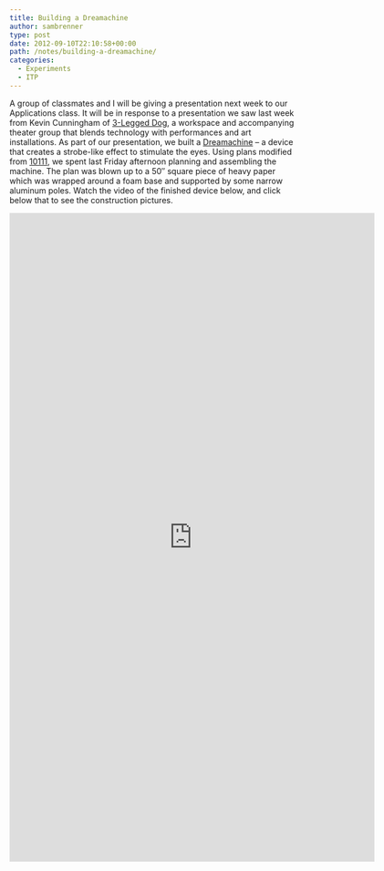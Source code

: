 ```yaml
---
title: Building a Dreamachine
author: sambrenner
type: post
date: 2012-09-10T22:10:58+00:00
path: /notes/building-a-dreamachine/
categories:
  - Experiments
  - ITP
---
```

A group of classmates and I will be giving a presentation next week to our Applications class. It will be in response to a presentation we saw last week from Kevin Cunningham of [3-Legged Dog][1], a workspace and accompanying theater group that blends technology with performances and art installations.
As part of our presentation, we built a [Dreamachine][2] &#8211; a device that creates a strobe-like effect to stimulate the eyes. Using plans modified from [10111][3], we spent last Friday afternoon planning and assembling the machine. The plan was blown up to a 50&#8243; square piece of heavy paper which was wrapped around a foam base and supported by some narrow aluminum poles. Watch the video of the finished device below, and click below that to see the construction pictures.

<iframe src="https://player.vimeo.com/video/49136935" width="640" height="1138" frameborder="0" allow="autoplay; fullscreen" allowfullscreen></iframe>

[<img class="aligncenter size-large wp-image-9" title="IMG_20120907_195105" src="/img/uploads/2012/09/IMG_20120907_195105-1024x768.jpg" alt="" />][4]

[<img class="aligncenter size-large wp-image-10" title="IMG_20120907_203953" src="/img/uploads/2012/09/IMG_20120907_203953-1024x768.jpg" alt=""  />][5]

[<img class="aligncenter size-large wp-image-11" title="IMG_20120907_204004" src="/img/uploads/2012/09/IMG_20120907_204004-1024x768.jpg" alt=""/>][6]

[<img class="aligncenter size-large wp-image-13" title="IMG_20120907_204214" src="/img/uploads/2012/09/IMG_20120907_204214-768x1024.jpg" alt="" />][7]

 [1]: http://www.3leggeddog.org/
 [2]: http://en.wikipedia.org/wiki/Dreamachine
 [3]: http://www.10111.org/0.php?wakka=DreamachinePlans
 [4]: /img/uploads/2012/09/IMG_20120907_195105.jpg
 [5]: /img/uploads/2012/09/IMG_20120907_203953.jpg
 [6]: /img/uploads/2012/09/IMG_20120907_204004.jpg
 [7]: /img/uploads/2012/09/IMG_20120907_204214.jpg
